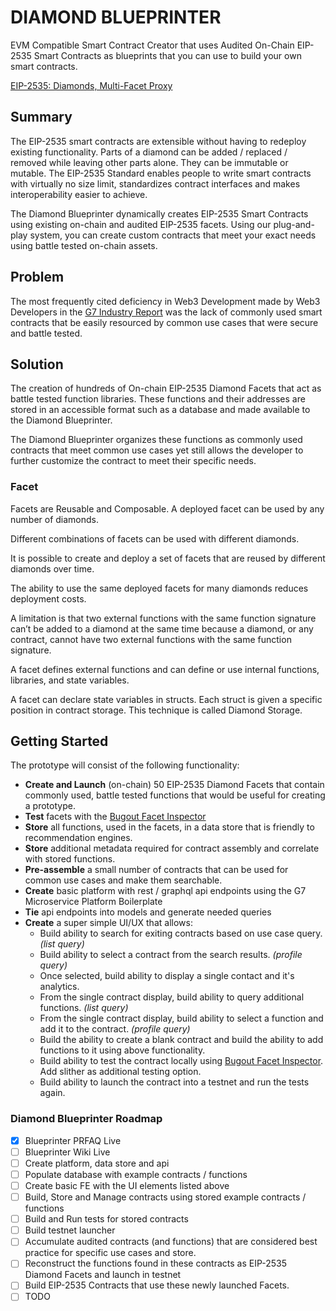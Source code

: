 # DIAMOND BLUEPRINTER

EVM Compatible Smart Contract Creator that uses Audited On-Chain EIP-2535
Smart Contracts as blueprints that you can use to build your own smart contracts.  

[EIP-2535: Diamonds, Multi-Facet Proxy](https://eips.ethereum.org/EIPS/eip-2535)

## Summary
The EIP-2535 smart contracts are extensible without having to redeploy existing functionality. 
Parts of a diamond can be added / replaced / removed while leaving other parts alone. 
They can be immutable or mutable. The EIP-2535 Standard enables people to write 
smart contracts with virtually no size limit, standardizes contract interfaces and 
makes interoperability easier to achieve.

The Diamond Blueprinter dynamically creates EIP-2535 Smart Contracts using existing on-chain and audited EIP-2535 
facets. Using our plug-and-play system, you can create custom contracts that meet your exact needs using battle tested on-chain assets.

## Problem
The most frequently cited deficiency in Web3 Development made by Web3 Developers in 
the [G7 Industry Report](#) was the lack of commonly used smart contracts that be 
easily resourced by common use cases that were secure and battle tested. 

## Solution
The creation of hundreds of On-chain EIP-2535 Diamond Facets that act as battle tested
function libraries. These functions and their addresses are stored in an accessible format such as a 
database and made available to the Diamond Blueprinter. 

The Diamond Blueprinter organizes these functions as commonly used contracts that meet common use cases
yet still allows the developer to further customize the contract to meet their specific 
needs.   

### Facet
Facets are Reusable and Composable. A deployed facet can be used by any number of diamonds.

Different combinations of facets can be used with different diamonds.

It is possible to create and deploy a set of facets that are reused by different diamonds over time.

The ability to use the same deployed facets for many diamonds reduces deployment costs.

A limitation is that two external functions with the same function signature can’t be added to a diamond at the same 
time because a diamond, or any contract, cannot have two external functions with the same function signature.

A facet defines external functions and can define or use internal functions, libraries, and state variables.

A facet can declare state variables in structs. Each struct is given a specific position in contract storage. This technique is called Diamond Storage.


## Getting Started
The prototype will consist of the following functionality:
* **Create and Launch** (on-chain) 50 EIP-2535 Diamond Facets that contain commonly used, battle tested functions that would be useful for creating a prototype.
* **Test** facets with the [Bugout Facet Inspector](https://github.com/bugout-dev/inspector-facet)
* **Store** all functions, used in the facets, in a data store that is friendly to recommendation engines.
* **Store** additional metadata required for contract assembly and correlate with stored functions.
* **Pre-assemble** a small number of contracts that can be used for common use cases and make them searchable.
* **Create** basic platform with rest / graphql api endpoints using the G7 Microservice Platform Boilerplate
* **Tie** api endpoints into models and generate needed queries
* **Create** a super simple UI/UX that allows:
  * Build ability to search for exiting contracts based on use case query. _(list query)_
  * Build ability to select a contract from the search results. _(profile query)_
  * Once selected, build ability to display a single contact and it's analytics. 
  * From the single contract display, build ability to query additional functions. _(list query)_
  * From the single contract display, build ability to select a function and add it to the contract. _(profile query)_
  * Build the ability to create a blank contract and build the ability to add functions to it using above functionality.
  * Build ability to test the contract locally using [Bugout Facet Inspector](https://github.com/bugout-dev/inspector-facet). Add slither as additional testing option.
  * Build ability to launch the contract into a testnet and run the tests again.

### Diamond Blueprinter Roadmap

- [x] Blueprinter PRFAQ Live
- [ ] Blueprinter Wiki Live
- [ ] Create platform, data store and api
- [ ] Populate database with example contracts / functions
- [ ] Create basic FE with the UI elements listed above
- [ ] Build, Store and Manage contracts using stored example contracts / functions
- [ ] Build and Run tests for stored contracts
- [ ] Build testnet launcher 
- [ ] Accumulate audited contracts (and functions) that are considered best practice for specific use cases and store. 
- [ ] Reconstruct the functions found in these contracts as EIP-2535 Diamond Facets and launch in testnet
- [ ] Build EIP-2535 Contracts that use these newly launched Facets.
- [ ] TODO